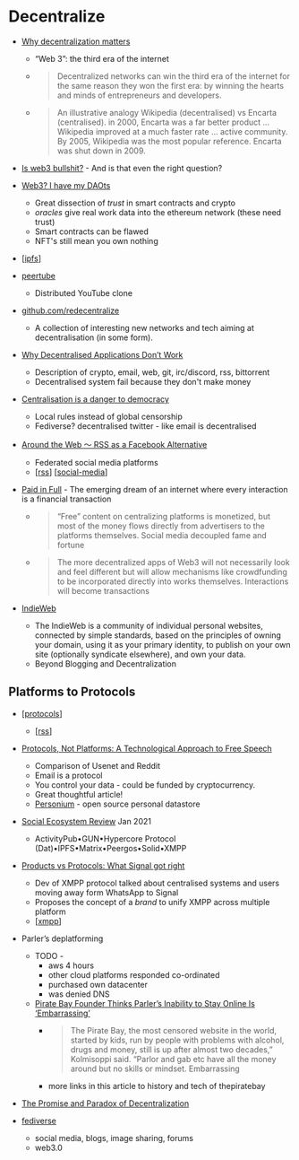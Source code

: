 Decentralize
============

* [Why decentralization matters](https://cdixon.org/2018/02/18/why-decentralization-matters)
    * “Web 3”: the third era of the internet
    * > Decentralized networks can win the third era of the internet for the same reason they won the first era: by winning the hearts and minds of entrepreneurs and developers.
    * > An illustrative analogy Wikipedia (decentralised) vs Encarta (centralised). in 2000, Encarta was a far better product ... Wikipedia improved at a much faster rate ... active community. By 2005, Wikipedia was the most popular reference. Encarta was shut down in 2009.

* [Is web3 bullshit?](https://maxread.substack.com/p/is-web3-bullshit) - And is that even the right question?
* [Web3? I have my DAOts](https://networked.substack.com/p/web3-i-have-my-daots)
    * Great dissection of _trust_ in smart contracts and crypto
    * _oracles_ give real work data into the ethereum network (these need trust)
    * Smart contracts can be flawed
    * NFT's still mean you own nothing

* [[ipfs]]
* [peertube](https://framablog.org/2021/11/30/peertube-v4-more-power-to-help-you-present-your-videos/)
    * Distributed YouTube clone

* [github.com/redecentralize](https://github.com/redecentralize/alternative-internet)
    * A collection of interesting new networks and tech aiming at decentralisation (in some form). 
* [Why Decentralised Applications Don’t Work](https://ingrids.space/posts/why-distributed-systems-dont-work/)
    * Description of crypto, email, web, git, irc/discord, rss, bittorrent
    * Decentralised system fail because they don't make money
* [Centralisation is a danger to democracy](https://redecentralize.org/blog/2021/01/18/centralization-is-a-danger-to-democracy)
    * Local rules instead of global censorship
    * Fediverse? decentralised twitter - like email is decentralised

* [Around the Web 〜 RSS as a Facebook Alternative](https://thenewleafjournal.com/around-the-web-rss-as-a-facebook-alternative/)
    * Federated social media platforms
    * [[rss]] [[social-media]]

* [Paid in Full](https://reallifemag.com/paid-in-full/) - The emerging dream of an internet where every interaction is a financial transaction
    * > “Free” content on centralizing platforms is monetized, but most of the money flows directly from advertisers to the platforms themselves. Social media decoupled fame and fortune
    * > The more decentralized apps of Web3 will not necessarily look and feel different but will allow mechanisms like crowdfunding to be incorporated directly into works themselves. Interactions will become transactions
* [IndieWeb](https://indieweb.org/)
    * The IndieWeb is a community of individual personal websites, connected by simple standards, based on the principles of owning your domain, using it as your primary identity, to publish on your own site (optionally syndicate elsewhere), and own your data.
    * Beyond Blogging and Decentralization

Platforms to Protocols
----------------------

* [[protocols]]
    * [[rss]]
* [Protocols, Not Platforms: A Technological Approach to Free Speech](https://knightcolumbia.org/content/protocols-not-platforms-a-technological-approach-to-free-speech)
    * Comparison of Usenet and Reddit
    * Email is a protocol
    * You control your data - could be funded by cryptocurrency.
    * Great thoughtful article!
    * [Personium](https://personium.io/en/index.html) - open source personal datastore
* [Social Ecosystem Review](https://matrix.org/_matrix/media/r0/download/twitter.modular.im/981b258141aa0b197804127cd2f7d298757bad20) Jan 2021
    * ActivityPub•GUN•Hypercore Protocol (Dat)•IPFS•Matrix•Peergos•Solid•XMPP
* [Products vs Protocols: What Signal got right](https://snikket.org/blog/products-vs-protocols/)
    * Dev of XMPP protocol talked about centralised systems and users moving away form WhatsApp to Signal
    * Proposes the concept of a _brand_ to unify XMPP across multiple platform
    * [[xmpp]]

* Parler’s deplatforming
    * TODO - 
        * aws 4 hours
        * other cloud platforms responded co-ordinated
        * purchased own datacenter
        * was denied DNS
    * [Pirate Bay Founder Thinks Parler’s Inability to Stay Online Is ‘Embarrassing’](https://www.vice.com/en/article/3an7pn/pirate-bay-founder-thinks-parlers-inability-to-stay-online-is-embarrassing)
        * > The Pirate Bay, the most censored website in the world, started by kids, run by people with problems with alcohol, drugs and money, still is up after almost two decades,” Kolmisoppi said. “Parlor and gab etc have all the money around but no skills or mindset. Embarrassing
        * more links in this article to history and tech of thepiratebay

* [The Promise and Paradox of Decentralization](https://www.thediff.co/p/the-promise-and-paradox-of-decentralization)

* [fediverse](https://fediverse.party/)
    * social media, blogs, image sharing, forums
    * web3.0

[//begin]: # "Autogenerated link references for markdown compatibility"
[ipfs]: ipfs.md "IPFS"
[rss]: rss.md "rss"
[social-media]: social-media.md "Social Media"
[protocols]: protocols.md "Protocols"
[xmpp]: xmpp.md "XMPP"
[//end]: # "Autogenerated link references"